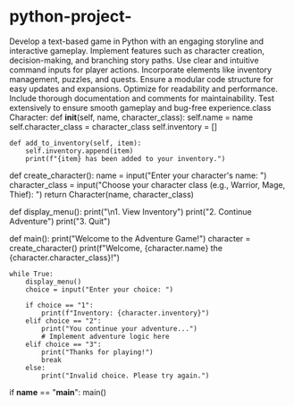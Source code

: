 # python-project-
Develop a text-based game in Python with an
engaging storyline and interactive gameplay.
Implement features such as character creation,
decision-making, and branching story paths.
Use clear and intuitive command inputs for
player actions. Incorporate elements like
inventory management, puzzles, and quests.
Ensure a modular code structure for easy
updates and expansions. Optimize for
readability and performance.
Include thorough documentation and 
comments for maintainability.
Test extensively to ensure smooth gameplay
and bug-free experience.class Character:
    def __init__(self, name, character_class):
        self.name = name
        self.character_class = character_class
        self.inventory = []

    def add_to_inventory(self, item):
        self.inventory.append(item)
        print(f"{item} has been added to your inventory.")

def create_character():
    name = input("Enter your character's name: ")
    character_class = input("Choose your character class (e.g., Warrior, Mage, Thief): ")
    return Character(name, character_class)

def display_menu():
    print("\n1. View Inventory")
    print("2. Continue Adventure")
    print("3. Quit")

def main():
    print("Welcome to the Adventure Game!")
    character = create_character()
    print(f"Welcome, {character.name} the {character.character_class}!")

    while True:
        display_menu()
        choice = input("Enter your choice: ")

        if choice == "1":
            print(f"Inventory: {character.inventory}")
        elif choice == "2":
            print("You continue your adventure...")
            # Implement adventure logic here
        elif choice == "3":
            print("Thanks for playing!")
            break
        else:
            print("Invalid choice. Please try again.")

if __name__ == "__main__":
    main()
